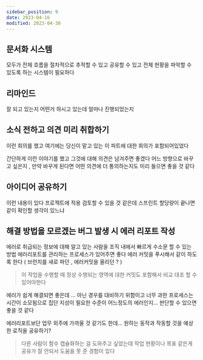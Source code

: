```yaml
---
sidebar_position: 9
date: 2023-04-16
modified: 2023-04-30
---
```


## 문서화 시스템

모두가 전체 흐름을 절차적으로 추적할 수 있고
공유할 수 있고
전체 현황을 파악할 수 있도록 하는 시스템이 필요하다

## 리마인드

잘 되고 있는지
어떤거 하시고 있는데 얼마나 진행되었는지

## 소식 전하고 의견 미리 취합하기

이런 회의를 했고
여기에는 당신이 맡고 있는 이 파트에 대한 회의가 포함되어있었다

간단하게 이런 이야기를 했고
그것에 대해 의견은 남겨주면 좋겠다
어느 방향으로 바꾸고 싶은지 , 만약 바꾸게 된다면 어떤 의견에 더 통의하는지도 미리 들으면 좋을 것 같다

## 아이디어 공유하기

이런 내용이 있다
프로젝트에 적용 검토할 수 있을 것 같은데
스프린트 할당량이 끝나면 같이 확인할 생각이 있느냐

## 해결 방법을 모르겠는 버그 발생 시 에러 리포트 작성

에러로 취급되는 정보에 대해 알고 있는 사람을 조직 내에서 빠르게 수소문 할 수 있는 방법
에러리포트를 관리하는 프로세스가 있어주면 좋다
에러 커밋을 푸시해서 같이 하도록 한다 ( 브런치를 새로 파던 , 에러커밋을 올리던 ? )

> 이 작업을 수행할 때 정상 수행되는 영역에 대한 커밋도 포함해서 비교 대조 할 수 있어야한다

에러가 쉽게 해결되면 좋은데 ... 아닌 경우를 대비하기 위함이고
너무 과한 프로세스는 시간이 소모됨으로 집단 지성이 필요한 수준이 어느정도의 에러인지...
판단할 수 있으면 좋을 것 같다

에러리포트보단 업무 외주에 가까울 것 같기도 한데...
원하는 동작과 작동할 것을 예상한 로직을 공유하기?

> 다른 사람이 함수 캡슐화하는 걸 도와주고 싶었는데 작업 현황이나 목표 같은게 공유가 잘 안되서 도움을 못 준 경험이 있다

##
